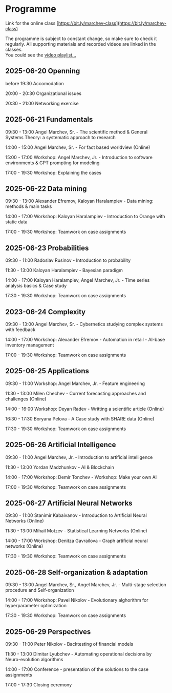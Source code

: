 # Programme  

Link for the online class [https://bit.ly/marchev-class](https://bit.ly/marchev-class)

The programme is subject to constant change, so make sure to check it regularly. All supporting materials and recorded videos are linked in the classes.  
You could see the [video playlist...](https://www.youtube.com/playlist?list=PLX9ryRl9v7BC72Zt6m_PoPJWU2zEHnvYN)  

<!-- PLease, leave constructive feedback for each lector by filling in this anonymous form: [https://bit.ly/marchev-feedback](https://bit.ly/marchev-feedback)-->

## **2025-06-20 Openning**  
  before 19:30 Accomodation   
  
<a/>  

  20:00 - 20:30 Organizational issues  
  
<a/>  

  20:30 - 21:00 Networking exercise  


## **2025-06-21 Fundamentals**  
  09:30 - 13:00 Angel Marchev, Sr. - The scientific method & General Systems Theory: a systematic approach to research  

<!--  * [video](https://www.youtube.com/playlist?list=PLX9ryRl9v7BC72Zt6m_PoPJWU2zEHnvYN)
* [materials](marchev-sr/readme.md)-->   

<a/>  

  14:00 - 15:00 Angel Marchev, Sr. - For fact based worldview (Online)   

<!-- * [video](https://www.youtube.com/playlist?list=PLX9ryRl9v7BADKVQBPdSUZoJrN2yONVnd)
  * [materials](marchev-sr/readme.md)-->   

<a/>  

  15:00 - 17:00 Workshop: Angel Marchev, Jr. - Introduction to software environments & GPT prompting for modeling  

<!-- * [video](https://www.youtube.com/playlist?list=PLX9ryRl9v7BADKVQBPdSUZoJrN2yONVnd)
  * [materials](marchev-jr/readme.md)-->    

<a/>  

17:00 - 19:30 Workshop: Explaining the cases    
  

## **2025-06-22 Data mining**  
  09:30 - 13:00 Alexander Efremov, Kaloyan Haralampiev - Data mining: methods & main tasks  

<!-- * [video](https://www.youtube.com/playlist?list=PLX9ryRl9v7BADKVQBPdSUZoJrN2yONVnd)
  * [materials](efremov/readme.md)-->   

<a/>  

  14:00 - 17:00 Workshop: Kaloyan Haralampiev - Introduction to Orange with static data  

<!-- * [video](https://www.youtube.com/playlist?list=PLX9ryRl9v7BADKVQBPdSUZoJrN2yONVnd)
  * [materials](haralampiev/readme.md)-->   

<a/>  

  17:00 - 19:30 Workshop: Teamwork on case assignments  
  

## **2025-06-23 Probabilities**  
  09:30 - 11:00 Radoslav Rusinov - Introduction to probability  

<!-- * [video](https://www.youtube.com/playlist?list=PLX9ryRl9v7BADKVQBPdSUZoJrN2yONVnd)
  * [materials](spasova/readme.md) -->   

<a/>

  11:30 - 13:00 Kaloyan Haralampiev - Bayesian paradigm  

<!-- * [video](https://www.youtube.com/playlist?list=PLX9ryRl9v7BADKVQBPdSUZoJrN2yONVnd)
  * [materials](rusinov/readme.md) -->   

<a/>  

   14:00 - 17:00 Kaloyan Haralampiev, Angel Marchev, Jr. - Time series analysis basics & Case study   

<!-- * [video](https://www.youtube.com/playlist?list=PLX9ryRl9v7BADKVQBPdSUZoJrN2yONVnd)
   * [materials](marchev-jr/readme.md) -->   

<a/>  

  17:30 - 19:30 Workshop: Teamwork on case assignments  
  

## **2023-06-24 Complexity**  
  09:30 - 13:00 Angel Marchev, Sr. - Cybernetics studying complex systems with feedback  

<!-- * [video](https://www.youtube.com/playlist?list=PLX9ryRl9v7BADKVQBPdSUZoJrN2yONVnd)
  * [materials](marchev-sr/readme.md) -->   

<a/>  

  14:00 - 17:00 Workshop: Alexander Efremov - Automation in retail - AI-base inventory management      

<!-- * [video](https://www.youtube.com/playlist?list=PLX9ryRl9v7BADKVQBPdSUZoJrN2yONVnd)
  * [materials](radev/readme.md) -->   

<a/>  

  17:00 - 19:30 Workshop: Teamwork on case assignments  


## **2025-06-25 Applications**  

  09:30 - 11:00 Workshop: Angel Marchev, Jr. - Feature engineering  

<!-- * [video](https://www.youtube.com/playlist?list=PLX9ryRl9v7BADKVQBPdSUZoJrN2yONVnd)
  * [materials](marchev-jr/readme.md) -->   

<a/>  

  11:30 - 13:00 Milen Chechev - Current forecasting approaches and challenges (Online)  

<!--  * [video](https://www.youtube.com/playlist?list=PLX9ryRl9v7BADKVQBPdSUZoJrN2yONVnd)
  * [materials](chechev/readme.md) -->   

<a/>  

  14:00 - 16:00 Workshop: Deyan Radev - Writting a scientific article (Online)      

<!-- * [video](https://www.youtube.com/playlist?list=PLX9ryRl9v7BADKVQBPdSUZoJrN2yONVnd)
  * [materials](radev/readme.md) -->   

<a/>  

  16:30 - 17:30 Boryana Pelova - A Case study with SHARE data (Online)      

<!-- * [video](https://www.youtube.com/playlist?list=PLX9ryRl9v7BADKVQBPdSUZoJrN2yONVnd)
  * [materials](radev/readme.md) -->   

<a/>  

  17:30 - 19:30 Workshop: Teamwork on case assignments  


## **2025-06-26 Artificial Intelligence**  
  09:30 - 11:00 Angel Marchev, Jr. - Introduction to artificial intelligence    

<!-- * [video](https://www.youtube.com/playlist?list=PLX9ryRl9v7BADKVQBPdSUZoJrN2yONVnd)
  * [materials](marchev-jr/readme.md) -->   

<a/>  

  11:30 - 13:00 Yordan Madzhunkov - AI & Blockchain  

<!-- Laura Tolosi - LLMs & NLP (Online)   
  * [video](https://www.youtube.com/playlist?list=PLX9ryRl9v7BADKVQBPdSUZoJrN2yONVnd)
  * [materials](tolosi/readme.md) -->   

<a/>  

  14:00 - 17:00 Workshop: Demir Tonchev - Workshop: Make your own AI      

<!-- * [video](https://www.youtube.com/playlist?list=PLX9ryRl9v7BADKVQBPdSUZoJrN2yONVnd)
  * [materials](tonchev/readme.md) -->   

<a/>  

  17:00 - 19:30 Workshop: Teamwork on case assignments  



## **2025-06-27 Artificial Neural Networks**  
  09:30 - 11:00 Stanimir Kabaivanov - Introduction to Artificial Neural Networks (Online)  

<!-- * [video](https://www.youtube.com/playlist?list=PLX9ryRl9v7BADKVQBPdSUZoJrN2yONVnd)
  * [materials](kabaivanov/readme.md) -->   

<a/>  

  11:30 - 13:00 Mihail Motzev - Statistical Learning Networks (Online)  

<!-- * [video](https://www.youtube.com/playlist?list=PLX9ryRl9v7BADKVQBPdSUZoJrN2yONVnd)
  * [materials](motzev/readme.md) -->   

<a/>  

  14:00 - 17:00 Workshop: Denitza Gavrailova - Graph artificial neural networks (Online)  

<!-- * [video](https://www.youtube.com/playlist?list=PLX9ryRl9v7BADKVQBPdSUZoJrN2yONVnd)
  * [materials](marinov/readme.md) -->   

<a/>  

  17:30 - 19:30 Workshop: Teamwork on case assignments  

  
  
## **2025-06-28 Self-organization & adaptation**  
  09:30 - 13:00 Angel Marchev, Sr., Angel Marchev, Jr. - Multi-stage selection procedure and Self-organization   

<!-- * [video](https://www.youtube.com/playlist?list=PLX9ryRl9v7BADKVQBPdSUZoJrN2yONVnd)
  * [materials](marchev-sr/readme.md) -->   

<a/>  

  14:00 - 17:00 Workshop: Pavel Nikolov - Evolutionary alghorithm for hyperparameter optimization  

<!-- * [video](https://www.youtube.com/playlist?list=PLX9ryRl9v7BADKVQBPdSUZoJrN2yONVnd)
  * [materials](nikolov-pa/readme.md) -->   

<a/>  

  17:30 - 19:30 Workshop: Teamwork on case assignments    

  
## **2025-06-29 Perspectives**  
  09:30 - 11:00 Peter Nikolov - Backtesting of financial models   

<!-- Sergey Vichev - RAGSQL: the concept    
  * [video](https://www.youtube.com/playlist?list=PLX9ryRl9v7BADKVQBPdSUZoJrN2yONVnd)
  * [materials](vichev/readme.md) -->   

<a/>  

   11:30 - 13:00 Dimitar Lyubchev - Automating operational decisions by Neuro-evolution algorithms   

<!-- * [video](https://www.youtube.com/playlist?list=PLX9ryRl9v7BADKVQBPdSUZoJrN2yONVnd)
  * [materials](pelova/readme.md) -->  

<a/>  

<!--
  11:30 - 13:00 TBD  
  Nikolay Dimitrov - FetchAI: AI + Crypto (Online)   
  * [video](https://www.youtube.com/playlist?list=PLX9ryRl9v7BADKVQBPdSUZoJrN2yONVnd)  
  * [materials](dimitrov/readme.md)   
<a/>  -->  
  
  14:00 - 17:00 Conference - presentation of the solutions to the case assignments   

<!-- * [video](https://www.youtube.com/playlist?list=PLX9ryRl9v7BADKVQBPdSUZoJrN2yONVnd)
  * [solution 1](cases/solution1/readme.md)  
  * [solution 2](cases/solution2/readme.md)  
  * [solution 3](cases/solution3/readme.md)  
  * [solution 4](cases/solution4/readme.md) -->    

<a/>  

  17:00 - 17:30 Closing ceremony  

<!--
## **2023-07-14 Openning**  
  before 18:30 Accomodation   
  18:30 - 19:30 Organizational issues  
  19:30 - 21:00 Networking exercise  


## **2023-07-15 Fundamentals**  
  09:30 - 13:00 Angel Marchev, Sr. - The scientific method & General Systems Theory: a systematic approach to research (Online)  
* [video1](https://youtu.be/e_wryWsMWoU)  
* [video2](https://youtu.be/YUiE8bRN2xA)  
  
<a/>  

  14:00 - 17:00 Workshop: Angel Marchev, Jr. - Introduction to software environments for modeling  
* [materials](marchev/readme.md)  
* [video](https://youtu.be/ZBoLs0D8bWw)  
  
<a/>  

17:00 - 19:30 Workshop: Explaining the cases    
  

## **2023-07-16 Fundamentals**  
  09:30 - 13:00 Angel Marchev, Sr. - Cybernetics studying complex systems with feedback (Online)  
* [video1](https://youtu.be/zyWgyePY3a8)  
* [video2](https://youtu.be/PhOLG7JdMI8)  

<a/>  

  14:00 - 17:00 Workshop: Boris Kirov - Introduction to prompt engineering for data analysis  
* [materials](kirov/readme.md)  

<a/>  

  17:00 - 19:30 Workshop: Teamwork on case assignments  
  

## **2023-07-17 Fundamentals**  
  09:30 - 11:00 Martin Minchev - Introduction to probability  
* [materials](minchev/readme.md)  
* [video](https://youtu.be/A-HITGS1xpI)  

<a/>  

  11:30 - 13:00 Kaloyan Haralampiev - Bayesian paradigm  
* [materials](haralampiev/readme.md)  
* [video](https://youtu.be/6n0o835hoyA)  

<a/>  

  14:00 - 17:00 Workshop: Angel Marchev, Jr. - Data synthesis / feature engineering  
* [materials](marchev/readme.md)  
* [video1](https://youtu.be/5Z7p50KmQiA)  
* [video2](https://youtu.be/mrtbxK_PJac)  
 
<a/>  

  17:00 - 19:30 Workshop: Teamwork on case assignments  
  

## **2023-07-18 Machine Learning concepts**  
  09:30 - 13:00 Alexander Efremov, Kaloyan Haralampiev - Data mining: methods & main tasks  
* [materials](efremov/readme.md)  
* [video1](https://youtu.be/iFOTFci498E)  
* [video2](https://youtu.be/cmedfxv0tAo)  

<a/>  

  14:00 - 17:00 Workshop: Kaloyan Haralampiev - Introduction to Orange with static data  
* [materials](haralampiev/readme.md)  
* [video1](https://youtu.be/_dZga4axVaw)  
* [video2](https://youtu.be/yCRXX32zCMg)  

<a/>  

  17:00 - 19:30 Workshop: Teamwork on case assignments  
  

## **2023-07-19 Machine Learning concepts**  
  09:30 - 10:30 Alexander Efremov - Working with imbalanced target data  
* [materials](efremov/readme.md)  
* [video](https://youtu.be/ozTCHmcy44E)  

<a/>  

  10:45 - 11:45 Alexander Efremov - Principle component analysis  
* [materials](efremov/readme.md)   
* [video](https://youtu.be/FOHq_wW6Y3Y)   

<a/>  

  12:00 - 13:00 Alexander Efremov - Approaches for variable selection  
* [materials](efremov/readme.md) [video]()   
* [video](https://youtu.be/KWrmmv-jO-Y)    

<a/>  

  14:00 - 17:00 Workshop: Deyan Radev - Regression Analysis with panel data in R (Online)  
* [materials](radev/readme.md)   
* [video 1](https://youtu.be/A63AcDVqlcQ)   
* [video 2](https://youtu.be/252NqdDUDx8)

<a/>  

  17:30 - 19:30 Workshop: Teamwork on case assignments  


## **2023-07-20 Machine Learning concepts**  
  09:30 - 11:00 Kaloyan Haralampiev, Angel Marchev, Jr. - Time series analysis basics  
* [materials](haralampiev/readme.md)   
* [video](https://youtu.be/dqpGahs2-LY)  

<a/>  

  11:30 - 12:30 Kaloyan Haralampiev - Time series case study: Fourier transform   
* [materials](haralampiev/readme.md)   
* [video](https://youtu.be/u13uOvlkIHw)    

<a/>  

  12:30 - 13:30 Angel Marchev, Jr. - Time series case study: Autoregression models  
* [materials](marchev/readme.md)   
* [video](https://youtu.be/LSmLmQMLks8)    

<a/>  

  14:30 - 16:00 Workshop: Bogomil Filipov - Building application in local environment (Online)  
* [materials](filipov/readme.md)   
* [video](https://youtu.be/Cz1ePG878iA)    

<a/>  

  16:15 - 17:30 Angel Marchev, Jr. - Introduction to AI  
* [materials](marchev/readme.md)   
* [video](https://youtu.be/vuBbjrpqSrE)    

<a/>  

  17:30 - 19:30 Workshop: Teamwork on case assignments  

  
## **2023-07-21 Artificial Neural Networks**  
  09:30 - 11:30 Mihail Motzev - Statistical Learning Networks (Online)  
* [materials](motzev/readme.md)   
* [video](https://youtu.be/znjUMbSI2F4)    

<a/>  

  12:00 - 13:30 Stanimir Kabaivanov - Introduction to Artificial Neural Networks (Online)  
* [materials](kabaivanov/readme.md)   
* [video](https://youtu.be/8fXY-F6gtbw)    

<a/>  

  14:30 - 17:00 Workshop: Peter Nikolov - Quantum Neural Networks   
* [materials](penikolov/readme.md)   
* [video](https://youtu.be/VWfRS9_x8C8)    

<a/>  

  17:00 - 19:30 Workshop: Teamwork on case assignments  

  
## **2023-07-22 Self-organization & adaptation**  
  09:30 - 13:00 Angel Marchev, Sr., Angel Marchev, Jr. - Multi-stage selection procedure and Self-organization   
* [video1](https://youtu.be/3z6xdu1KLOs)   
* [video2](https://youtu.be/uPnS7FLLoS0)    

<a/>  

  14:00 - 15:00 Demir Tonchev - Introduction to reinforced learning  
* [materials](tonchev/readme.md)  
* [video](https://youtu.be/Ve59lMzvHa8)    

<a/>  

  15:00 - 17:30 Workshop: Pavel Nikolov - Evolutionary alghorithm for hyperparameter optimization  
* [materials](panikolov/readme.md)   
* [video](https://youtu.be/dkWYyoUefOg)    

<a/>  

  17:30 - 19:30 Workshop: Teamwork on case assignments    

  
## **2023-07-23 Perspectives**  
  09:30 - 10:30 Sergey Vichev - Reasonning capabilities of LLMs using text-to-SQL  
* [materials](vichev/readme.md)   
* [video](https://youtu.be/CbWtjCxMMDo)   

<a/>  

  10:30 - 11:30 Boyan Markov - Empirical approach of studying individual risk preference  
* [materials](markov/readme.md)   
* [video](https://youtu.be/0uOPwf_TcjA)    

<a/>  

  12:00 - 13:00 A word from our partners: Irem Yaman, KBC Bank  
* [video](https://youtu.be/be62frWEyNQ)    

<a/>  
  
  14:00 - 17:00 Conference - presentation of the solutions to the case assignments   
* case 1: [[solution](cases-solutions/case1/readme.md)] [[video](https://youtu.be/OIzaDL3l1tg)]   
* case 2: [[solution](cases-solutions/case2/readme.md)] [[video](https://youtu.be/tHxHqEBUftY)]  
* case 3: [[solution](cases-solutions/case3/readme.md)] [[video](https://youtu.be/ejD8rhRcRxY)]  

<a/>  

  17:00 - 17:30 Closing ceremony  

  -->
